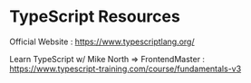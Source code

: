 # TypeScript Resources

Official Website : https://www.typescriptlang.org/

Learn TypeScript w/ Mike North => FrontendMaster : https://www.typescript-training.com/course/fundamentals-v3
